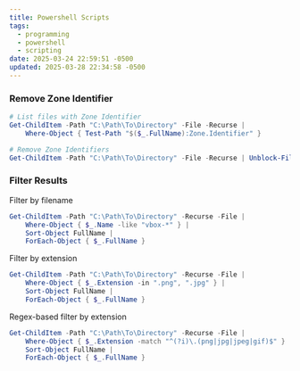 ```yaml
---
title: Powershell Scripts
tags:
  - programming
  - powershell
  - scripting
date: 2025-03-24 22:59:51 -0500
updated: 2025-03-28 22:34:58 -0500
---
```


### Remove Zone Identifier

```powershell
# List files with Zone Identifier
Get-ChildItem -Path "C:\Path\To\Directory" -File -Recurse |
	Where-Object { Test-Path "$($_.FullName):Zone.Identifier" }

# Remove Zone Identifiers
Get-ChildItem -Path "C:\Path\To\Directory" -File -Recurse | Unblock-File
```

### Filter Results

Filter by filename

```powershell
Get-ChildItem -Path "C:\Path\To\Directory" -Recurse -File |
    Where-Object { $_.Name -like "vbox-*" } |
    Sort-Object FullName |
    ForEach-Object { $_.FullName }
```

Filter by extension

```powershell
Get-ChildItem -Path "C:\Path\To\Directory" -Recurse -File |
    Where-Object { $_.Extension -in ".png", ".jpg" } |
    Sort-Object FullName |
    ForEach-Object { $_.FullName }
```

Regex-based filter by extension

```powershell
Get-ChildItem -Path "C:\Path\To\Directory" -Recurse -File |
    Where-Object { $_.Extension -match "^(?i)\.(png|jpg|jpeg|gif)$" } |
    Sort-Object FullName |
    ForEach-Object { $_.FullName }
```
